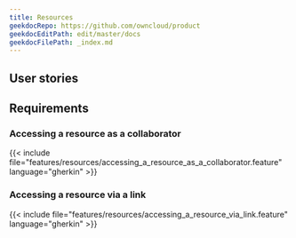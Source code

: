 ```yaml
---
title: Resources
geekdocRepo: https://github.com/owncloud/product
geekdocEditPath: edit/master/docs
geekdocFilePath: _index.md
---
```


## User stories

## Requirements

### Accessing a resource as a collaborator

{{< include file="features/resources/accessing_a_resource_as_a_collaborator.feature" language="gherkin" >}}

### Accessing a resource via a link

{{< include file="features/resources/accessing_a_resource_via_link.feature" language="gherkin" >}}
